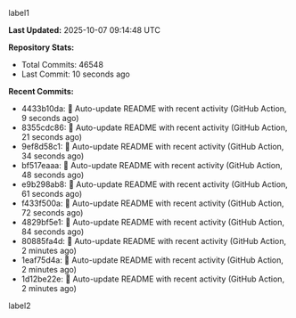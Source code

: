 
label1 
<!-- ACTIVITY_START -->
**Last Updated:** 2025-10-07 09:14:48 UTC

**Repository Stats:**
- Total Commits: 46548
- Last Commit: 10 seconds ago

**Recent Commits:**
- 4433b10da: 🤖 Auto-update README with recent activity (GitHub Action, 9 seconds ago)
- 8355cdc86: 🤖 Auto-update README with recent activity (GitHub Action, 21 seconds ago)
- 9ef8d58c1: 🤖 Auto-update README with recent activity (GitHub Action, 34 seconds ago)
- bf517eaaa: 🤖 Auto-update README with recent activity (GitHub Action, 48 seconds ago)
- e9b298ab8: 🤖 Auto-update README with recent activity (GitHub Action, 61 seconds ago)
- f433f500a: 🤖 Auto-update README with recent activity (GitHub Action, 72 seconds ago)
- 4829bf5e1: 🤖 Auto-update README with recent activity (GitHub Action, 84 seconds ago)
- 80885fa4d: 🤖 Auto-update README with recent activity (GitHub Action, 2 minutes ago)
- 1eaf75d4a: 🤖 Auto-update README with recent activity (GitHub Action, 2 minutes ago)
- 1d12be22e: 🤖 Auto-update README with recent activity (GitHub Action, 2 minutes ago)
<!-- ACTIVITY_END -->

label2
